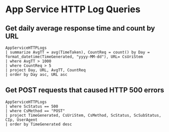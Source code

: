 # App Service HTTP Log Queries
## Get daily average response time and count by URL
```
AppServiceHTTPLogs
| summarize AvgTT = avg(TimeTaken), CountReq = count() by Day = format_datetime(TimeGenerated, "yyyy-MM-dd"), URL= CsUriStem
| where AvgTT > 1000
| where CountReq > 5
| project Day, URL, AvgTT, CountReq
| order by Day asc, URL asc
```

## Get POST requests that caused HTTP 500 errors
```
AppServiceHTTPLogs
| where ScStatus == 500
| where CsMethod == "POST"
| project TimeGenerated, CsUriStem, CsMethod, ScStatus, ScSubStatus, CIp, UserAgent
| order by TimeGenerated desc
```

